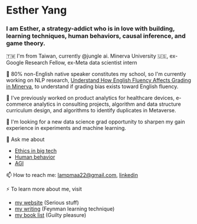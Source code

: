 # Esther Yang 

### I am Esther, a strategy-addict who is in love with building, learning techniques, human behaviors, causal inference, and game theory. 
🇹🇼  I'm from Taiwan, currently @jungle ai. Minerva University 🇺🇸, ex-Google Research Fellow, ex-Meta data scientist intern

🔭 80% non-English native speaker constitutes my school, so I'm currently working on NLP research, [Understand How English Fluency Affects Grading in Minerva](https://www.notion.so/selflearning/Project-Summary-c17648b746d147a286a6c057d5c55d10), to understand if grading bias exists toward English fluency. 

🌱 I've previously worked on product analytics for healthcare devices, e-commerce analytics in consulting projects, algorithm and data structure curriculum design, and algorithms to identify duplicates in Metaverse.  

🤔 I'm looking for a new data science grad opportunity to sharpen my gain experience in experiments and machine learning.  

💬 Ask me about 
- [Ethics in big tech](https://lampmaa22.medium.com/ethics-in-big-tech-intro-ad9331515275)
- [Human behavior](https://selflearning.notion.site/Behave-7e64beba9f35405a857ebc6c020f9ba8)
- [AGI](https://www.notion.so/selflearning/A-Thousand-Brains-b813ebcdddc0424ebb4356f1de6f2a29)

📫 How to reach me: lampmaa22@gmail.com, [linkedin](https://www.linkedin.com/in/esther-yang1997/)

⚡️ To learn more about me, visit 
- [my website](https://www.notion.so/selflearning/Esther-Yang-693c2bb1cba7461e8dc7e6c47ea3fe5f) (Serious stuff)
- [my writing](https://lampmaa22.medium.com/) (Feynman learning technique)
- [my book list](https://www.notion.so/selflearning/Readwise-376bddcc2dbf4f71ae220400e64f5a7b) (Guilty pleasure)

